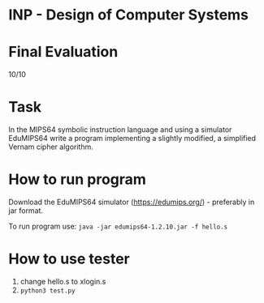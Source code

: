 # INP - Design of Computer Systems

Final Evaluation
==================
10/10

Task
===============

In the MIPS64 symbolic instruction language and using a simulator
EduMIPS64 write a program implementing a slightly modified,
a simplified Vernam cipher algorithm.


How to run program
=====

Download the EduMIPS64 simulator (https://edumips.org/) - preferably in jar format.

To run program use:
  ```java -jar edumips64-1.2.10.jar -f hello.s```

How to use tester
=====
  1) change hello.s to xlogin.s
  2) ```python3 test.py```
